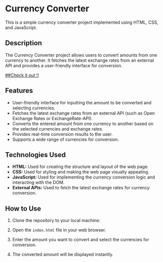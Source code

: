 # Currency Converter

This is a simple currency converter project implemented using HTML, CSS, and JavaScript.

## Description

The Currency Converter project allows users to convert amounts from one currency to another. It fetches the latest exchange rates from an external API and provides a user-friendly interface for conversion.

<a href="https://project-currency-converter.vercel.app/">##Check it out !!</a>

## Features

- User-friendly interface for inputting the amount to be converted and selecting currencies.
- Fetches the latest exchange rates from an external API (such as Open Exchange Rates or ExchangeRate-API).
- Converts the entered amount from one currency to another based on the selected currencies and exchange rates.
- Provides real-time conversion results to the user.
- Supports a wide range of currencies for conversion.

## Technologies Used

- **HTML:** Used for creating the structure and layout of the web page.
- **CSS:** Used for styling and making the web page visually appealing.
- **JavaScript:** Used for implementing the currency conversion logic and interacting with the DOM.
- **External APIs:** Used to fetch the latest exchange rates for currency conversion.

## How to Use

1. Clone the repository to your local machine:

2. Open the `index.html` file in your web browser.

3. Enter the amount you want to convert and select the currencies for conversion.

4. The converted amount will be displayed instantly.


